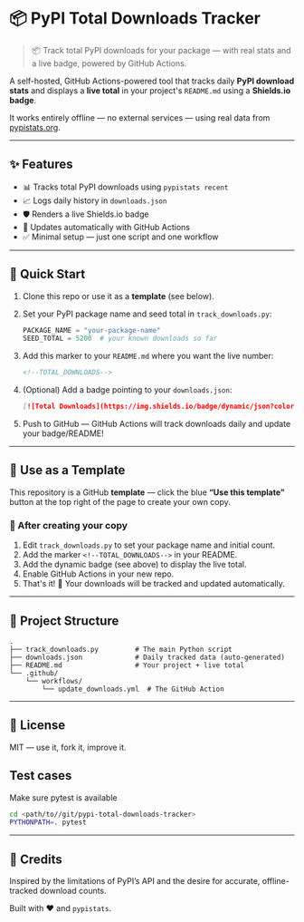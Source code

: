 # 📦 PyPI Total Downloads Tracker

> 📦 Track total PyPI downloads for your package — with real stats and a live badge, powered by GitHub Actions.

A self-hosted, GitHub Actions-powered tool that tracks daily **PyPI download stats** and displays a **live total** in your project's `README.md` using a **Shields.io badge**.

It works entirely offline — no external services — using real data from [pypistats.org](https://pypistats.org/).

---

## ✨ Features

- 📊 Tracks total PyPI downloads using `pypistats recent`
- 📈 Logs daily history in `downloads.json`
- 🛡️ Renders a live Shields.io badge
- 🔁 Updates automatically with GitHub Actions
- ✅ Minimal setup — just one script and one workflow

---

## 🚀 Quick Start

1. Clone this repo or use it as a **template** (see below).
2. Set your PyPI package name and seed total in `track_downloads.py`:

   ```python
   PACKAGE_NAME = "your-package-name"
   SEED_TOTAL = 5200  # your known downloads so far
   ```

3. Add this marker to your `README.md` where you want the live number:

   ```markdown
   <!--TOTAL_DOWNLOADS-->
   ```

4. (Optional) Add a badge pointing to your `downloads.json`:

   ```markdown
   [![Total Downloads](https://img.shields.io/badge/dynamic/json?color=blue&label=Total%20Downloads&query=total&url=https://raw.githubusercontent.com/YOUR_USERNAME/YOUR_REPO/main/downloads.json)](https://pypi.org/project/YOUR_PACKAGE/)
   ```

5. Push to GitHub — GitHub Actions will track downloads daily and update your badge/README!

---

## 🧪 Use as a Template

This repository is a GitHub **template** — click the blue  **“Use this template”** button at the top right of the page to create your own copy.

### 🧰 After creating your copy

1. Edit `track_downloads.py` to set your package name and initial count.
2. Add the marker `<!--TOTAL_DOWNLOADS-->` in your README.
3. Add the dynamic badge (see above) to display the live total.
4. Enable GitHub Actions in your new repo.
5. That's it! 🎉 Your downloads will be tracked and updated automatically.

---

## 📁 Project Structure

``` text
.
├── track_downloads.py         # The main Python script
├── downloads.json             # Daily tracked data (auto-generated)
├── README.md                  # Your project + live total
└── .github/
    └── workflows/
        └── update_downloads.yml  # The GitHub Action
```

---

## 📖 License

MIT — use it, fork it, improve it.

## Test cases

Make sure pytest is available

``` bash
cd <path/to//git/pypi-total-downloads-tracker>
PYTHONPATH=. pytest
```

---

## 🙌 Credits

Inspired by the limitations of PyPI’s API and the desire for accurate, offline-tracked download counts.

Built with ❤️ and `pypistats`.
